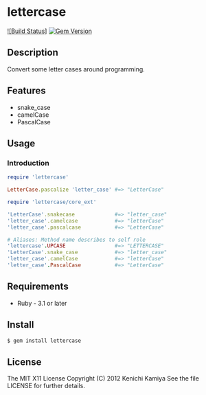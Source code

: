 lettercase
==========

[![Build Status]](https://github.com/kachick/lettercase/actions/workflows/test_behaviors.yml/badge.svg?branch=main)
[![Gem Version](https://badge.fury.io/rb/lettercase.png)](http://badge.fury.io/rb/lettercase)

Description
-----------

Convert some letter cases around programming.

Features
--------

* snake_case
* camelCase
* PascalCase

Usage
-----

### Introduction

```ruby
require 'lettercase'

LetterCase.pascalize 'letter_case' #=> "LetterCase"

require 'lettercase/core_ext'

'LetterCase'.snakecase             #=> "letter_case"
'letter_case'.camelcase            #=> "letterCase"
'letter_case'.pascalcase           #=> "LetterCase"

# Aliases: Method name describes to self role
'lettercase'.UPCASE                #=> "LETTERCASE"
'LetterCase'.snake_case            #=> "letter_case"
'letter_case'.camelCase            #=> "letterCase"
'letter_case'.PascalCase           #=> "LetterCase"
```

Requirements
-------------

* Ruby - 3.1 or later

Install
-------

```bash
$ gem install lettercase
```

License
--------

The MIT X11 License
Copyright (C) 2012 Kenichi Kamiya
See the file LICENSE for further details.
